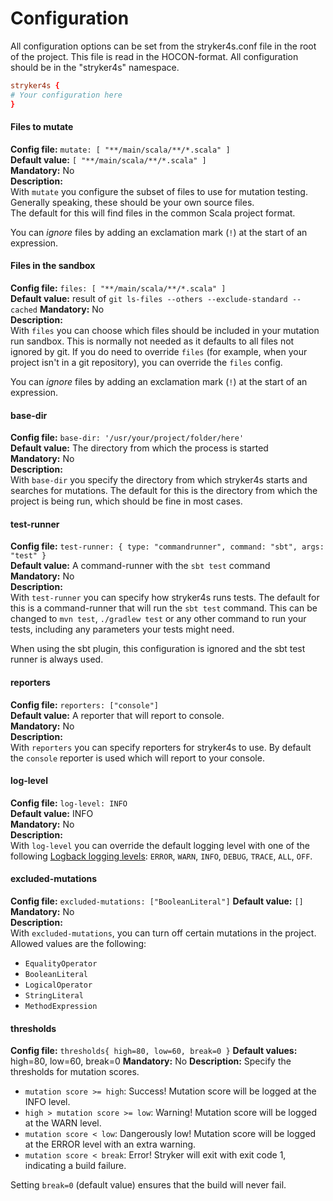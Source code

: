 # Configuration  

All configuration options can be set from the stryker4s.conf file in the root of the project. This file is read in the HOCON-format. All configuration should be in the "stryker4s" namespace.

```conf
stryker4s {
# Your configuration here
}
```

#### Files to mutate

**Config file:** `mutate: [ "**/main/scala/**/*.scala" ]`  
**Default value:** `[ "**/main/scala/**/*.scala" ]`  
**Mandatory:** No  
**Description:**  
With `mutate` you configure the subset of files to use for mutation testing.
Generally speaking, these should be your own source files.  
The default for this will find files in the common Scala project format.

You can *ignore* files by adding an exclamation mark (`!`) at the start of an expression.

#### Files in the sandbox

**Config file:** `files: [ "**/main/scala/**/*.scala" ]`  
**Default value:** result of `git ls-files --others --exclude-standard --cached`
**Mandatory:** No  
**Description:**  
With `files` you can choose which files should be included in your mutation run sandbox.
This is normally not needed as it defaults to all files not ignored by git. If you do need to override `files` (for example, when your project isn't in a git repository), you can override the `files` config.

You can *ignore* files by adding an exclamation mark (`!`) at the start of an expression.

#### base-dir

**Config file:** `base-dir: '/usr/your/project/folder/here'`  
**Default value:** The directory from which the process is started  
**Mandatory:** No  
**Description:**  
With `base-dir` you specify the directory from which stryker4s starts and searches for mutations. The default for this is the directory from which the project is being run, which should be fine in most cases.

#### test-runner

**Config file:** `test-runner: { type: "commandrunner", command: "sbt", args: "test" }`  
**Default value:** A command-runner with the `sbt test` command  
**Mandatory:** No  
**Description:**  
With `test-runner` you can specify how stryker4s runs tests. The default for this is a command-runner that will run the `sbt test` command. This can be changed to `mvn test`, `./gradlew test` or any other command to run your tests, including any parameters your tests might need.

When using the sbt plugin, this configuration is ignored and the sbt test runner is always used.

#### reporters

**Config file:** `reporters: ["console"]`  
**Default value:** A reporter that will report to console.  
**Mandatory:** No  
**Description:**  
With `reporters` you can specify reporters for stryker4s to use. By default the `console` reporter is used which will report to your console.

#### log-level

**Config file:** `log-level: INFO`  
**Default value:** INFO  
**Mandatory:** No  
**Description:**  
With `log-level` you can override the default logging level with one of the following [Logback logging levels](https://logback.qos.ch/apidocs/ch/qos/logback/classic/Level.html): `ERROR`, `WARN`, `INFO`, `DEBUG`, `TRACE`, `ALL`, `OFF`.

#### excluded-mutations

**Config file:** `excluded-mutations: ["BooleanLiteral"]`
**Default value:** `[]`
**Mandatory:** No  
**Description:**  
With `excluded-mutations`, you can turn off certain mutations in the project. Allowed values are the following:

- `EqualityOperator`
- `BooleanLiteral`
- `LogicalOperator`
- `StringLiteral`
- `MethodExpression`

#### thresholds

**Config file:** `thresholds{ high=80, low=60, break=0 }`
**Default values:** high=80, low=60, break=0
**Mandatory:** No
**Description:**
Specify the thresholds for mutation scores.

- `mutation score >= high`: Success! Mutation score will be logged at the INFO level.
- `high > mutation score >= low`: Warning! Mutation score will be logged at the WARN level.
- `mutation score < low`: Dangerously low! Mutation score will be logged at the ERROR level with an extra warning.
- `mutation score < break`: Error! Stryker will exit with exit code 1, indicating a build failure.

Setting `break=0` (default value) ensures that the build will never fail.
